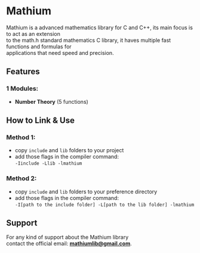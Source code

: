 # Mathium
Mathium is a advanced mathematics library for C and C++, its main focus is to act as an extension <br>
to the math.h standard mathematics C library, it haves multiple fast functions and formulas for <br>
applications that need speed and precision.

## Features
### 1 Modules:
- **Number Theory** (5 functions)

## How to Link & Use
### Method 1:
- copy ```include``` and ```lib``` folders to your project
- add those flags in the compiler command: <br>
```-Iinclude -Llib -lmathium```

### Method 2:
- copy ```include``` and ```lib``` folders to your preference directory
- add those flags in the compiler command: <br>
```-I[path to the include folder] -L[path to the lib folder] -lmathium```

## Support
For any kind of support about the Mathium library<br>contact the official email:
**[mathiumlib@gmail.com](mailto:mathiumlib@gmail.com)**.
